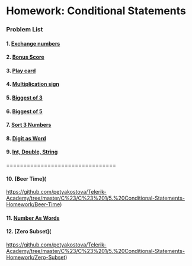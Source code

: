 Homework: Conditional Statements
================================

### Problem List

#### 1. [Exchange numbers](https://github.com/petyakostova/Telerik-Academy/tree/master/C%23/C%23%201/5.%20Conditional-Statements-Homework/Exchange-Numbers-If-Greater)
#### 2. [Bonus Score](https://github.com/petyakostova/Telerik-Academy/tree/master/C%23/C%23%201/5.%20Conditional-Statements-Homework/Bonus-Score)
#### 3. [Play card](https://github.com/petyakostova/Telerik-Academy/tree/master/C%23/C%23%201/5.%20Conditional-Statements-Homework/Check-For-A-Play-Card)
#### 4. [Multiplication sign](https://github.com/petyakostova/Telerik-Academy/tree/master/C%23/C%23%201/5.%20Conditional-Statements-Homework/Multiplication-Sign)
#### 5. [Biggest of 3](https://github.com/petyakostova/Telerik-Academy/tree/master/C%23/C%23%201/5.%20Conditional-Statements-Homework/Biggest-Of-3-Numbers)
#### 6. [Biggest of 5](https://github.com/petyakostova/Telerik-Academy/tree/master/C%23/C%23%201/5.%20Conditional-Statements-Homework/Biggest-Of-5-Numbers)
#### 7. [Sort 3 Numbers](https://github.com/petyakostova/Telerik-Academy/tree/master/C%23/C%23%201/5.%20Conditional-Statements-Homework/Sort-3-Numbers-Nested-Ifs)
#### 8. [Digit as Word](https://github.com/petyakostova/Telerik-Academy/tree/master/C%23/C%23%201/5.%20Conditional-Statements-Homework/Digit-As-Word)
#### 9. [Int, Double, String](https://github.com/petyakostova/Telerik-Academy/tree/master/C%23/C%23%201/5.%20Conditional-Statements-Homework/Int-Double-String)
================================
#### 10. [Beer Time](
https://github.com/petyakostova/Telerik-Academy/tree/master/C%23/C%23%201/5.%20Conditional-Statements-Homework/Beer-Time)
#### 11. [Number As Words]( https://github.com/petyakostova/Telerik-Academy/tree/master/C%23/C%23%201/5.%20Conditional-Statements-Homework/Number-As-Words)
#### 12. [Zero Subset](
https://github.com/petyakostova/Telerik-Academy/tree/master/C%23/C%23%201/5.%20Conditional-Statements-Homework/Zero-Subset)